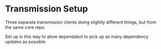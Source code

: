 # Transmission Setup

Three separate transmission clients doing slightly different things, but from the same core repo.

Set up in this way to allow dependabot to pick up as many dependency updates as possible.

